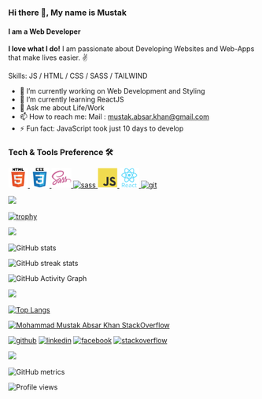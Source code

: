 <!-- ![I am a Web Developer](https://) -->
### Hi there 👋, My name is Mustak
#### I am a Web Developer

**I love what I do!** I am passionate about Developing Websites and Web-Apps that make lives easier. ✌️

Skills: JS / HTML / CSS / SASS / TAILWIND

- 🔭 I’m currently working on Web Development and Styling 
- 🌱 I’m currently learning ReactJS 
- 💬 Ask me about Life/Work 
- 📫 How to reach me: Mail : mustak.absar.khan@gmail.com 
- ⚡ Fun fact: JavaScript took just 10 days to develop 

### Tech & Tools Preference 🛠

<p align="left">
<a href="https://www.w3.org/html/" target="_blank" rel="noreferrer"> <img src="https://raw.githubusercontent.com/devicons/devicon/master/icons/html5/html5-original-wordmark.svg" alt="html5" width="40" height="40"/> </a>
<a href="https://www.w3schools.com/css/" target="_blank" rel="noreferrer"> <img src="https://raw.githubusercontent.com/devicons/devicon/master/icons/css3/css3-original-wordmark.svg" alt="css3" width="40" height="40"/> </a> 
<a href="https://sass-lang.com" target="_blank" rel="noreferrer"> <img src="https://raw.githubusercontent.com/devicons/devicon/master/icons/sass/sass-original.svg" alt="sass" width="40" height="40"/> </a>
<a href="https://tailwindcss.com/" target="_blank" rel="noreferrer"> <img src="https://upload.wikimedia.org/wikipedia/commons/thumb/d/d5/Tailwind_CSS_Logo.svg/600px-Tailwind_CSS_Logo.svg.png?20211001194333" alt="sass" width="40" height="40"/> </a>
<a href="https://developer.mozilla.org/en-US/docs/Web/JavaScript" target="_blank" rel="noreferrer"> <img src="https://raw.githubusercontent.com/devicons/devicon/master/icons/javascript/javascript-original.svg" alt="javascript" width="40" height="40"/> </a>
<a href="https://reactjs.org/" target="_blank" rel="noreferrer"> <img src="https://raw.githubusercontent.com/devicons/devicon/master/icons/react/react-original-wordmark.svg" alt="react" width="40" height="40"/> </a>
<a href="https://git-scm.com/" target="_blank" rel="noreferrer"> <img src="https://www.vectorlogo.zone/logos/git-scm/git-scm-icon.svg" alt="git" width="40" height="40"/> </a>
</p>

![](https://i.imgur.com/waxVImv.png)

[![trophy](https://github-profile-trophy.vercel.app/?username=MustakAbsarKhan)](https://github.com/ryo-ma/github-profile-trophy)

![](https://i.imgur.com/waxVImv.png)

![GitHub stats](https://github-readme-stats.vercel.app/api?username=MustakAbsarKhan&show_icons=true&count_private=true&theme=chartreuse-dark) 

![GitHub streak stats](https://github-readme-streak-stats.herokuapp.com/?user=MustakAbsarKhan&theme=chartreuse-dark)

<!--START_SECTION:waka-->
<!--END_SECTION:waka-->

![GitHub Activity Graph](https://activity-graph.herokuapp.com/graph?username=MustakAbsarKhan)  

![](https://i.imgur.com/waxVImv.png)

[![Top Langs](https://github-readme-stats.vercel.app/api/top-langs/?username=MustakAbsarKhan&theme=chartreuse-dark)](https://github.com/anuraghazra/github-readme-stats)

[![Mohammad Mustak Absar Khan StackOverflow](https://stackoverflow-badge.herokuapp.com/api/StackOverflowBadge/12084859)](https://stackoverflow.com/users/12084859/mohammad-mustak-absar-khan)

[<img src='https://cdn.jsdelivr.net/npm/simple-icons@3.0.1/icons/github.svg' alt='github' height='40'>](https://github.com/MustakAbsarKhan)  [<img src='https://cdn.jsdelivr.net/npm/simple-icons@3.0.1/icons/linkedin.svg' alt='linkedin' height='40'>](https://www.linkedin.com/in/mustakabsar//)  [<img src='https://cdn.jsdelivr.net/npm/simple-icons@3.0.1/icons/facebook.svg' alt='facebook' height='40'>](https://web.facebook.com/mohammadmustakabsar.khan)  [<img src='https://cdn.jsdelivr.net/npm/simple-icons@3.0.1/icons/stackoverflow.svg' alt='stackoverflow' height='40'>](https://stackoverflow.com/users/12084859/mohammad-mustak-absar-khan)

![](https://i.imgur.com/waxVImv.png)

![GitHub metrics](https://metrics.lecoq.io/MustakAbsarKhan)   

![Profile views](https://gpvc.arturio.dev/MustakAbsarKhan)  